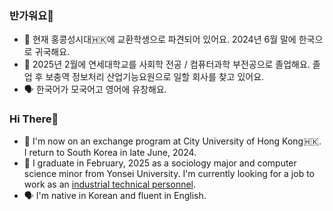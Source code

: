 ### 반가워요👋
- 📌 현재 홍콩성시대🇭🇰에 교환학생으로 파견되어 있어요. 2024년 6월 말에 한국으로 귀국해요.
- 🔭 2025년 2월에 연세대학교를 사회학 전공 / 컴퓨터과학 부전공으로 졸업해요. 졸업 후 보충역 정보처리 산업기능요원으로 일할 회사를 찾고 있어요.
- 🗣️ 한국어가 모국어고 영어에 유창해요.

### Hi There👋
- 📌 I'm now on an exchange program at City University of Hong Kong🇭🇰. I return to South Korea in late June, 2024.
- 🔭 I graduate in February, 2025 as a sociology major and computer science minor from Yonsei University. I'm currently looking for a job to work as an [industrial technical personnel](https://elaw.klri.re.kr/eng_service/lawView.do?lang=ENG&hseq=25744).
- 🗣️ I'm native in Korean and fluent in English.
<!--
**TrulyBright/TrulyBright** is a ✨ _special_ ✨ repository because its `README.md` (this file) appears on your GitHub profile.

Here are some ideas to get you started:

- 🔭 I’m currently working on ...
- 🌱 I’m currently learning ...
- 👯 I’m looking to collaborate on ...
- 🤔 I’m looking for help with ...
- 💬 Ask me about ...
- 📫 How to reach me: ...
- 😄 Pronouns: ...
- ⚡ Fun fact: ...
-->
